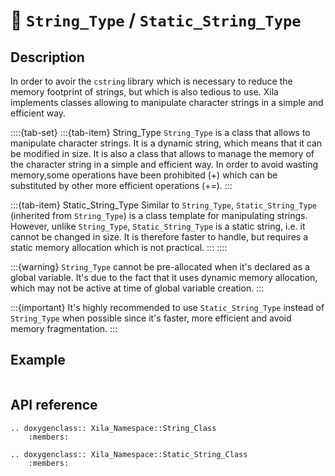 # 🔡 `String_Type` / `Static_String_Type`


## Description

In order to avoir the `cstring` library which is necessary to reduce the memory footprint of strings, but which is also tedious to use.
Xila implements classes allowing to manipulate character strings in a simple and efficient way.

::::{tab-set}
:::{tab-item} String_Type
`String_Type` is a class that allows to manipulate character strings. It is a dynamic string, which means that it can be modified in size. It is also a class that allows to manage the memory of the character string in a simple and efficient way. In order to avoid wasting memory,some operations have been prohibited (+) which can be substituted by other more efficient operations (+=).
:::

:::{tab-item} Static_String_Type
Similar to `String_Type`, `Static_String_Type` (inherited from `String_Type`) is a class template for manipulating strings. However, unlike `String_Type`, `Static_String_Type` is a static string, i.e. it cannot be changed in size. It is therefore faster to handle, but requires a static memory allocation which is not practical.
:::
::::

:::{warning}
    `String_Type` cannot be pre-allocated when it's declared as a global variable.
    It's due to the fact that it uses dynamic memory allocation, which may not be active at time of global variable creation.
:::

:::{important}
    It's highly recommended to use `Static_String_Type` instead of `String_Type` when possible since it's faster, more efficient and avoid memory fragmentation.
:::

## Example

```cpp

```

## API reference

```{eval-rst}
.. doxygenclass:: Xila_Namespace::String_Class
    :members:

.. doxygenclass:: Xila_Namespace::Static_String_Class
    :members:
```